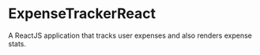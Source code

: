 # ExpenseTrackerReact
A ReactJS application that tracks user expenses and also renders expense stats.
